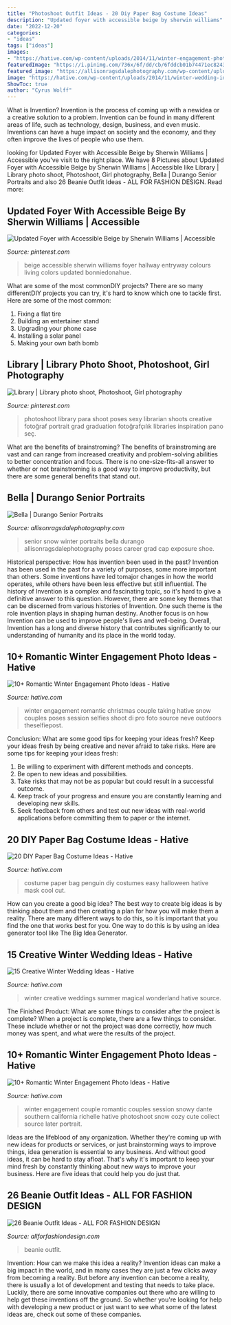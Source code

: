 ```yaml
---
title: "Photoshoot Outfit Ideas - 20 Diy Paper Bag Costume Ideas"
description: "Updated foyer with accessible beige by sherwin williams"
date: "2022-12-20"
categories:
- "ideas"
tags: ["ideas"]
images:
- "https://hative.com/wp-content/uploads/2014/11/winter-engagement-photo-ideas/5-winter-engagement-photo-ideas.jpg"
featuredImage: "https://i.pinimg.com/736x/6f/dd/cb/6fddcb01b74471ec8243ece91014512f--graduation-photos-libraries.jpg"
featured_image: "https://allisonragsdalephotography.com/wp-content/uploads/2013/04/allisonragsdalephotography-7134-681x1024.jpg"
image: "https://hative.com/wp-content/uploads/2014/11/winter-wedding-ideas/3-creative-winter-wedding-ideas.jpg"
ShowToc: true
author: "Cyrus Wolff"
---
```



What is Invention?
Invention is the process of coming up with a newidea or a creative solution to a problem. Invention can be found in many different areas of life, such as technology, design, business, and even music. Inventions can have a huge impact on society and the economy, and they often improve the lives of people who use them.

	

		
looking for Updated Foyer with Accessible Beige by Sherwin Williams | Accessible you've visit to the right place. We have 8 Pictures about Updated Foyer with Accessible Beige by Sherwin Williams | Accessible like Library | Library photo shoot, Photoshoot, Girl photography, Bella | Durango Senior Portraits and also 26 Beanie Outfit Ideas - ALL FOR FASHION DESIGN. Read more:
		
    
## Updated Foyer With Accessible Beige By Sherwin Williams | Accessible

<img loading=lazy src="https://i.pinimg.com/736x/cb/4b/e6/cb4be60ea5d60be75309b2afbd359466--accessible-beige-entryway-ideas.jpg" onerror="this.onerror=null;this.src='https://tse2.mm.bing.net/th?id=OIP.wSrb-h3jJ_29tZJJuIhyHQHaLH&amp;pid=15.1';" alt="Updated Foyer with Accessible Beige by Sherwin Williams | Accessible">

_Source: pinterest.com_

>beige accessible sherwin williams foyer hallway entryway colours living colors updated bonniedonahue. 

	

What are some of the most commonDIY projects?
There are so many differentDIY projects you can try, it's hard to know which one to tackle first. Here are some of the most common: 
1. Fixing a flat tire 
2. Building an entertainer stand 
3. Upgrading your phone case 
4. Installing a solar panel 
5. Making your own bath bomb 

    
## Library | Library Photo Shoot, Photoshoot, Girl Photography

<img loading=lazy src="https://i.pinimg.com/736x/6f/dd/cb/6fddcb01b74471ec8243ece91014512f--graduation-photos-libraries.jpg" onerror="this.onerror=null;this.src='https://tse1.mm.bing.net/th?id=OIP.Yp_JK76nxqVON02nR2VlUgHaLH&amp;pid=15.1';" alt="Library | Library photo shoot, Photoshoot, Girl photography">

_Source: pinterest.com_

>photoshoot library para shoot poses sexy librarian shoots creative fotoğraf portrait grad graduation fotoğrafçılık libraries inspiration pano seç. 

	

What are the benefits of brainstroming?
The benefits of brainstroming are vast and can range from increased creativity and problem-solving abilities to better concentration and focus. There is no one-size-fits-all answer to whether or not brainstroming is a good way to improve productivity, but there are some general benefits that stand out.

    
## Bella | Durango Senior Portraits

<img loading=lazy src="https://allisonragsdalephotography.com/wp-content/uploads/2013/04/allisonragsdalephotography-7134-681x1024.jpg" onerror="this.onerror=null;this.src='https://tse2.mm.bing.net/th?id=OIP.hDAHSph6dHSrX86xzig0EAHaLI&amp;pid=15.1';" alt="Bella | Durango Senior Portraits">

_Source: allisonragsdalephotography.com_

>senior snow winter portraits bella durango allisonragsdalephotography poses career grad cap exposure shoe. 

	

Historical perspective: How has invention been used in the past?
Invention has been used in the past for a variety of purposes, some more important than others. Some inventions have led tomajor changes in how the world operates, while others have been less effective but still influential. The history of Invention is a complex and fascinating topic, so it's hard to give a definitive answer to this question. However, there are some key themes that can be discerned from various histories of Invention. One such theme is the role invention plays in shaping human destiny. Another focus is on how Invention can be used to improve people's lives and well-being. Overall, Invention has a long and diverse history that contributes significantly to our understanding of humanity and its place in the world today.

    
## 10+ Romantic Winter Engagement Photo Ideas - Hative

<img loading=lazy src="https://hative.com/wp-content/uploads/2014/11/winter-engagement-photo-ideas/5-winter-engagement-photo-ideas.jpg" onerror="this.onerror=null;this.src='https://tse4.mm.bing.net/th?id=OIP.bRwovrPDmfY-iKnzPdUezAHaLH&amp;pid=15.1';" alt="10+ Romantic Winter Engagement Photo Ideas - Hative">

_Source: hative.com_

>winter engagement romantic christmas couple taking hative snow couples poses session selfies shoot di pro foto source neve outdoors theselfiepost. 

	

Conclusion: What are some good tips for keeping your ideas fresh?
Keep your ideas fresh by being creative and never afraid to take risks. Here are some tips for keeping your ideas fresh:
1. Be willing to experiment with different methods and concepts.
2. Be open to new ideas and possibilities.
3. Take risks that may not be as popular but could result in a successful outcome. 
4. Keep track of your progress and ensure you are constantly learning and developing new skills. 
5. Seek feedback from others and test out new ideas with real-world applications before committing them to paper or the internet.

    
## 20 DIY Paper Bag Costume Ideas - Hative

<img loading=lazy src="https://hative.com/wp-content/uploads/2014/10/paper-bag-costume-ideas/12-penguin-costume.jpg" onerror="this.onerror=null;this.src='https://tse2.mm.bing.net/th?id=OIP.OS3L5Mj-PeccZd5kLFBHXwHaMY&amp;pid=15.1';" alt="20 DIY Paper Bag Costume Ideas - Hative">

_Source: hative.com_

>costume paper bag penguin diy costumes easy halloween hative mask cool cut. 

	

How can you create a good big idea?
The best way to create big ideas is by thinking about them and then creating a plan for how you will make them a reality. There are many different ways to do this, so it is important that you find the one that works best for you. One way to do this is by using an idea generator tool like The Big Idea Generator.

    
## 15 Creative Winter Wedding Ideas - Hative

<img loading=lazy src="https://hative.com/wp-content/uploads/2014/11/winter-wedding-ideas/3-creative-winter-wedding-ideas.jpg" onerror="this.onerror=null;this.src='https://tse3.mm.bing.net/th?id=OIP.DbMGoGUX-h8yTCMJ_SwoiwHaLH&amp;pid=15.1';" alt="15 Creative Winter Wedding Ideas - Hative">

_Source: hative.com_

>winter creative weddings summer magical wonderland hative source. 

	

The Finished Product: What are some things to consider after the project is complete?
When a project is complete, there are a few things to consider. These include whether or not the project was done correctly, how much money was spent, and what were the results of the project.

    
## 10+ Romantic Winter Engagement Photo Ideas - Hative

<img loading=lazy src="https://hative.com/wp-content/uploads/2014/11/winter-engagement-photo-ideas/2-winter-engagement-photo-ideas.jpg" onerror="this.onerror=null;this.src='https://tse4.mm.bing.net/th?id=OIP.TGao1vCMixZroPvTY1gnxQHaLG&amp;pid=15.1';" alt="10+ Romantic Winter Engagement Photo Ideas - Hative">

_Source: hative.com_

>winter engagement couple romantic couples session snowy dante southern california richelle hative photoshoot snow cozy cute collect source later portrait. 

	

Ideas are the lifeblood of any organization. Whether they're coming up with new ideas for products or services, or just brainstorming ways to improve things, idea generation is essential to any business. And without good ideas, it can be hard to stay afloat. That's why it's important to keep your mind fresh by constantly thinking about new ways to improve your business. Here are five ideas that could help you do just that.

    
## 26 Beanie Outfit Ideas - ALL FOR FASHION DESIGN

<img loading=lazy src="https://allforfashiondesign.com/wp-content/uploads/2013/12/e-23-600x880.jpg" onerror="this.onerror=null;this.src='https://tse4.mm.bing.net/th?id=OIP.JFec5LO1Xriqb85OR4mFNwHaK3&amp;pid=15.1';" alt="26 Beanie Outfit Ideas - ALL FOR FASHION DESIGN">

_Source: allforfashiondesign.com_

>beanie outfit. 

	

Invention: How can we make this idea a reality?
Invention ideas can make a big impact in the world, and in many cases they are just a few clicks away from becoming a reality. 
But before any invention can become a reality, there is usually a lot of development and testing that needs to take place. 
Luckily, there are some innovative companies out there who are willing to help get these inventions off the ground. 
 So whether you're looking for help with developing a new product or just want to see what some of the latest ideas are, check out some of these companies.

